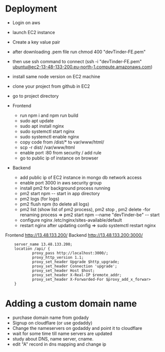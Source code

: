 # Deployment

- Login on aws
- launch EC2 instance
- Create a key value pair
- after downloading .pem file run chmod 400 "devTinder-FE.pem"
- then use ssh command to connect (ssh -i "devTinder-FE.pem" ubuntu@ec2-13-48-133-200.eu-north-1.compute.amazonaws.com)
- install same node version on EC2 machine
- clone your project from github in EC2
- go to project directory

- Frontend
  - run npm i and npm run build
  - sudo apt update
  - sudo apt install nginx
  - sudo systemctl start nginx
  - sudo systemctl enable nginx
  - copy code from /dist/\* to var/www/html/
  - scp -r dist/ /var/www/html
  - enable port :80 from security / add rule
  - go to public ip of instance on browser
- Backend
  - add public ip of EC2 instance in mongo db network access
  - enable port 3000 in aws security group
  - install pm2 for background process running
  - pm2 start npm -- start in app directory
  - pm2 logs (for logs)
  - pm2 flush npm (to delete all logs)
  - pm2 list (show list of pm2 process), pm2 stop <process name>, pm2 delete <process name>
    -for renaming process => pm2 start npm --name "devTinder-be" -- start
  - configure nginx /etc/nginx/sites-available/default
  - restart nginx after updating config => sudo systemctl restart nginx

Frontend http://13.48.133.200/
Backend http://13.48.133.200:3000/

        server_name 13.48.133.200;
        location /api/ {
                proxy_pass http://localhost:3000/;
                proxy_http_version 1.1;
                proxy_set_header Upgrade $http_upgrade;
                proxy_set_header Connection 'upgrade';
                proxy_set_header Host $host;
                proxy_set_header X-Real-IP $remote_addr;
                proxy_set_header X-Forwarded-For $proxy_add_x_forwar>
        }

# Adding a custom domain name

- purchase domain name from godady
- Signup on cloudflare (or use godaddy)
- Change the nameservers on godaddy and point it to cloudflare
- wait for some time till name servers are updated
- study about DNS, name server, cname.
- edit "A" record in dns mapping and change ip
